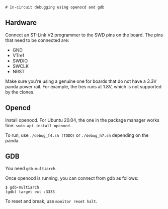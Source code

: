     # In-circuit debugging using openocd and gdb

## Hardware
Connect an ST-Link V2 programmer to the SWD pins on the board. The pins that need to be connected are:
- GND
- VTref
- SWDIO
- SWCLK
- NRST

Make sure you're using a genuine one for boards that do not have a 3.3V panda power rail. For example, the tres runs at 1.8V, which is not supported by the clones.

## Opencd 
Install openocd. For Ubuntu 20.04, the one in the package manager works fine: `sudo apt install openocd`.

To run, use `./debug_f4.sh (TODO)` or `./debug_h7.sh` depending on the panda.

## GDB
You need `gdb-multiarch`.

Once openocd is running, you can connect from gdb as follows:
```
$ gdb-multiarch
(gdb) target ext :3333
```
To reset and break, use `monitor reset halt`.
